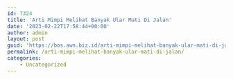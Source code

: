 ```yaml
---
id: 7324
title: 'Arti Mimpi Melihat Banyak Ular Mati Di Jalan'
date: '2023-02-22T17:58:44+00:00'
author: admin
layout: post
guid: 'https://bos.awn.biz.id/arti-mimpi-melihat-banyak-ular-mati-di-jalan/'
permalink: /arti-mimpi-melihat-banyak-ular-mati-di-jalan/
categories:
    - Uncategorized
---
```


